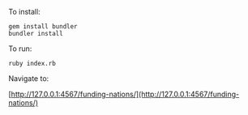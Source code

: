 To install:

    gem install bundler
    bundler install

To run:

    ruby index.rb

Navigate to:

[http://127.0.0.1:4567/funding-nations/](http://127.0.0.1:4567/funding-nations/)
